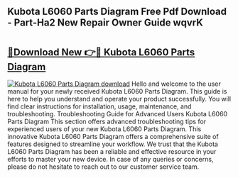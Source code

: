## Kubota L6060 Parts Diagram Free Pdf Download - Part-Ha2 New Repair Owner Guide wqvrK

# <h2><a href="http://dftdi5.blite.top/?on=Kubota+L6060+Parts+Diagram">🔗Download New 👉🔴 Kubota L6060 Parts Diagram</a></h2>

[![Kubota L6060 Parts Diagram download](https://i.imgur.com/lujVjoI.png)](http://dftdi5.blite.top/?on=Kubota+L6060+Parts+Diagram)
Hello and welcome to the user manual for your newly received Kubota L6060 Parts Diagram. This guide is here to help you understand and operate your product successfully. You will find clear instructions for installation, usage, maintenance, and troubleshooting. Troubleshooting Guide for Advanced Users Kubota L6060 Parts Diagram This section offers advanced troubleshooting tips for experienced users of your new Kubota L6060 Parts Diagram. This innovative Kubota L6060 Parts Diagram offers a comprehensive suite of features designed to streamline your workflow. We trust that the Kubota L6060 Parts Diagram has been a reliable and effective resource in your efforts to master your new device. In case of any queries or concerns, please do not hesitate to reach out to our customer service team.
